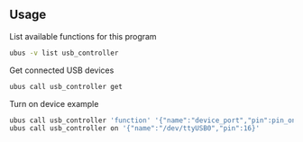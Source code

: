 ## Usage
List available functions for this program
```sh
ubus -v list usb_controller
```
Get connected USB devices
```sh
ubus call usb_controller get
```
Turn on device example
```sh
ubus call usb_controller 'function' '{"name":"device_port","pin":pin_on_device}'
ubus call usb_controller on '{"name":"/dev/ttyUSB0","pin":16}'
```
